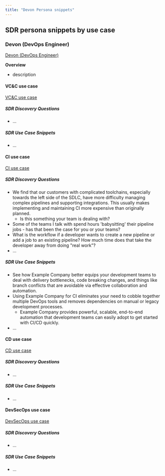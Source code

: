 ```yaml
---
title: "Devon Persona snippets"
---
```


## SDR persona snippets by use case

### Devon (DevOps Engineer)

[Devon (DevOps Engineer)](/handbook/product/personas/#devon-devops-engineer)

**Overview**

- description

#### VC&C use case

[VC&C use case](/handbook/marketing/brand-and-product-marketing/product-and-solution-marketing/usecase-gtm/version-control-collaboration/#personas)

##### SDR Discovery Questions

- ...

##### SDR Use Case Snippets

- ...

#### CI use case

[CI use case](/handbook/marketing/brand-and-product-marketing/product-and-solution-marketing/usecase-gtm/ci/#personas)

##### SDR Discovery Questions

- We find that our customers with complicated toolchains, especially towards the left side of the SDLC, have more difficulty managing complex pipelines and supporting integrations. This usually makes implementing and maintaining CI more expensive than originally planned.
  - Is this something your team is dealing with?
- Some of the teams I talk with spend hours 'babysitting' their pipeline jobs - has that been the case for you or your teams?
- What is the workflow if a developer wants to create a new pipeline or add a job to an existing pipeline? How much time does that take the developer away from doing "real work"?
- ...

##### SDR Use Case Snippets

- See how Example Company better equips your development teams to deal with delivery bottlenecks, code breaking changes, and things like branch conflicts that are avoidable via effective collaboration and automation.
- Using Example Company for CI eliminates your need to cobble together multiple DevOps tools and removes dependencies on manual or legacy development processes.
  - Example Company provides powerful, scalable, end-to-end automation that development teams can easily adopt to get started with CI/CD quickly.
- ...

#### CD use case

[CD use case](/handbook/marketing/brand-and-product-marketing/product-and-solution-marketing/usecase-gtm/cd/#personas)

##### SDR Discovery Questions

- ...

##### SDR Use Case Snippets

- ...

#### DevSecOps use case

[DevSecOps use case](/handbook/marketing/brand-and-product-marketing/product-and-solution-marketing/usecase-gtm/devsecops/#personas)

##### SDR Discovery Questions

- ...

##### SDR Use Case Snippets

- ...
